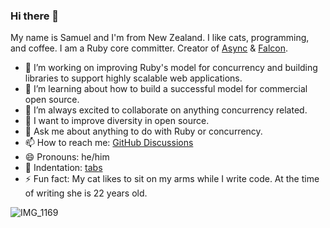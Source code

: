 ### Hi there 👋

My name is Samuel and I'm from New Zealand. I like cats, programming, and coffee. I am a Ruby core committer. Creator of [Async](https://github.com/socketry/async) & [Falcon](https://github.com/socketry/falcon).

- 🔭 I’m working on improving Ruby's model for concurrency and building libraries to support highly scalable web applications.
- 🌱 I’m learning about how to build a successful model for commercial open source.
- 👯 I’m always excited to collaborate on anything concurrency related.
- 🤔 I want to improve diversity in open source.
- 💬 Ask me about anything to do with Ruby or concurrency.
- 📫 How to reach me: [GitHub Discussions](https://github.com/ioquatix/ioquatix/discussions)
- 😄 Pronouns: he/him
- 📜 Indentation: [tabs](https://github.com/ioquatix/universal-style-guide#indentation)
- ⚡ Fun fact: My cat likes to sit on my arms while I write code. At the time of writing she is 22 years old.

![IMG_1169](https://user-images.githubusercontent.com/30030/183272560-1ed60f0e-2ccc-4f62-b979-688ecd9c2a92.jpeg)
